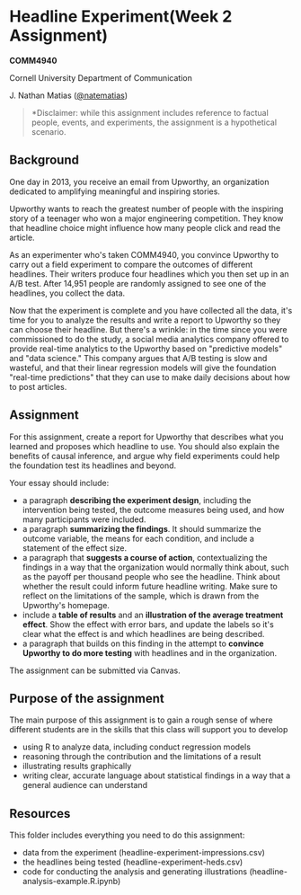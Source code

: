 # Headline Experiment(Week 2 Assignment)

**COMM4940**

Cornell University Department of Communication

J. Nathan Matias ([@natematias](https://twitter.com/natematias))

> *Disclaimer: while this assignment includes reference to factual people, events, and experiments, the assignment is a hypothetical scenario.

## Background

One day in 2013, you receive an email from Upworthy, an organization dedicated to amplifying meaningful and inspiring stories. 

Upworthy wants to reach the greatest number of people with the inspiring story of a teenager who won a major engineering competition. They know that headline choice might influence how many people click and read the article. 

As an experimenter who's taken COMM4940, you convince Upworthy to carry out a field experiment to compare the outcomes of different headlines. Their writers produce four headlines which you then set up in an A/B test. After 14,951 people are randomly assigned to see one of the headlines, you collect the data.

Now that the experiment is complete and you have collected all the data, it's time for you to analyze the results and write a report to Upworthy so they can choose their headline. But there's a wrinkle: in the time since you were commissioned to do the study, a social media analytics company offered to provide real-time analytics to the Upworthy based on "predictive models" and "data science." This company argues that A/B testing is slow and wasteful, and that their linear regression models will give the foundation "real-time predictions" that they can use to make daily decisions about how to post articles.

## Assignment
For this assignment, create a report for Upworthy that describes what you learned and proposes which headline to use. You should also explain the benefits of causal inference, and argue why field experiments could help the foundation test its headlines and beyond.

Your essay should include:

* a paragraph **describing the experiment design**, including the intervention being tested, the outcome measures being used, and how many participants were included.
* a paragraph **summarizing the findings**. It should summarize the outcome variable, the means for each condition, and include a statement of the effect size.
* a paragraph that **suggests a course of action**, contextualizing the findings in a way that the organization would normally think about, such as the payoff per thousand people who see the headline. Think about whether the result could inform future headline writing. Make sure to reflect on the limitations of the sample, which is drawn from the Upworthy's homepage.
* include a **table of results** and an **illustration of the average treatment effect**. Show the effect with error bars, and update the labels so it's clear what the effect is and which headlines are being described.
* a paragraph that builds on this finding in the attempt to **convince Upworthy to do more testing** with headlines and in the organization.

The assignment can be submitted via Canvas.

## Purpose of the assignment
The main purpose of this assignment is to gain a rough sense of where different students are in the skills that this class will support you to develop

* using R to analyze data, including conduct regression models
* reasoning through the contribution and the limitations of a result
* illustrating results graphically
* writing clear, accurate language about statistical findings in a way that a general audience can understand

## Resources
This folder includes everything you need to do this assignment:
* data from the experiment (headline-experiment-impressions.csv)
* the headlines being tested (headline-experiment-heds.csv)
* code for conducting the analysis and generating illustrations (headline-analysis-example.R.ipynb)
